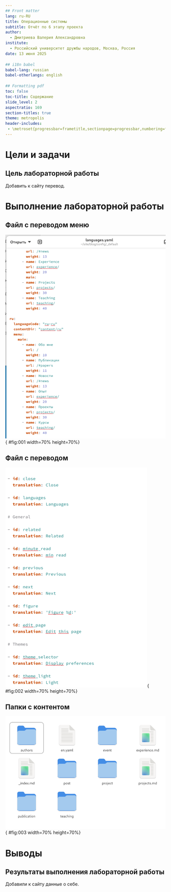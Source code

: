 ```yaml
---
## Front matter
lang: ru-RU
title: Операционные системы
subtitle: Отчёт по 6 этапу проекта
author:
  - Дмитриева Валерия Александровна
institute:
  - Российский университет дружбы народов, Москва, Россия
date: 13 июня 2025

## i18n babel
babel-lang: russian
babel-otherlangs: english

## Formatting pdf
toc: false
toc-title: Содержание
slide_level: 2
aspectratio: 169
section-titles: true
theme: metropolis
header-includes:
 - \metroset{progressbar=frametitle,sectionpage=progressbar,numbering=fraction}
---
```


# Цели и задачи

## Цель лабораторной работы

Добавить к сайту перевод.

# Выполнение лабораторной работы

## Файл с переводом меню

![Файл с переводом меню](image/01.png){ #fig:001 width=70% height=70%}

## Файл с переводом

![Файл с переводом](image/02.png){ #fig:002 width=70% height=70%}

## Папки с контентом

![Папки с контентом](image/03.png){ #fig:003 width=70% height=70%}

# Выводы

## Результаты выполнения лабораторной работы

Добавили к сайту данные о себе.
